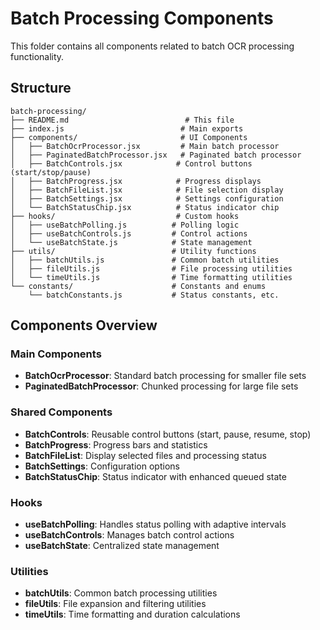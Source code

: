 # Batch Processing Components

This folder contains all components related to batch OCR processing functionality.

## Structure

```
batch-processing/
├── README.md                          # This file
├── index.js                          # Main exports
├── components/                       # UI Components
│   ├── BatchOcrProcessor.jsx         # Main batch processor
│   ├── PaginatedBatchProcessor.jsx   # Paginated batch processor
│   ├── BatchControls.jsx            # Control buttons (start/stop/pause)
│   ├── BatchProgress.jsx            # Progress displays
│   ├── BatchFileList.jsx            # File selection display
│   ├── BatchSettings.jsx            # Settings configuration
│   └── BatchStatusChip.jsx          # Status indicator chip
├── hooks/                           # Custom hooks
│   ├── useBatchPolling.js          # Polling logic
│   ├── useBatchControls.js         # Control actions
│   └── useBatchState.js            # State management
├── utils/                          # Utility functions
│   ├── batchUtils.js               # Common batch utilities
│   ├── fileUtils.js                # File processing utilities
│   └── timeUtils.js                # Time formatting utilities
└── constants/                      # Constants and enums
    └── batchConstants.js           # Status constants, etc.
```

## Components Overview

### Main Components
- **BatchOcrProcessor**: Standard batch processing for smaller file sets
- **PaginatedBatchProcessor**: Chunked processing for large file sets

### Shared Components
- **BatchControls**: Reusable control buttons (start, pause, resume, stop)
- **BatchProgress**: Progress bars and statistics
- **BatchFileList**: Display selected files and processing status
- **BatchSettings**: Configuration options
- **BatchStatusChip**: Status indicator with enhanced queued state

### Hooks
- **useBatchPolling**: Handles status polling with adaptive intervals
- **useBatchControls**: Manages batch control actions
- **useBatchState**: Centralized state management

### Utilities
- **batchUtils**: Common batch processing utilities
- **fileUtils**: File expansion and filtering utilities
- **timeUtils**: Time formatting and duration calculations